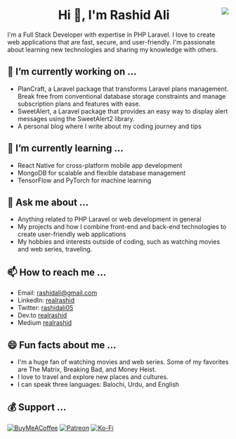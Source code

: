 <h1 align="center">
Hi 👋, I'm Rashid Ali
<img align="right" src="https://visitcount.itsvg.in/api?id=realrashid&icon=0&color=12"/>
</h1>

I'm a Full Stack Developer with expertise in PHP Laravel. 
I love to create web applications that are fast, secure, and user-friendly. 
I'm passionate about learning new technologies and sharing my knowledge with others.

## 🔭 I’m currently working on ...

- PlanCraft, a Laravel package that transforms Laravel plans management. Break free from conventional database storage constraints and manage subscription plans and features with ease.
- SweetAlert, a Laravel package that provides an easy way to display alert messages using the SweetAlert2 library.
- A personal blog where I write about my coding journey and tips

## 🌱 I’m currently learning ...

- React Native for cross-platform mobile app development
- MongoDB for scalable and flexible database management
- TensorFlow and PyTorch for machine learning

## 💬 Ask me about ...

- Anything related to PHP Laravel or web development in general
- My projects and how I combine front-end and back-end technologies to create user-friendly web applications
- My hobbies and interests outside of coding, such as watching movies and web series, traveling.

## 📫 How to reach me ...

- Email: rashidali@gmail.com
- LinkedIn: [realrashid](https://linkedin.com/in/realrashid)
- Twitter: [rashidali05](https://twitter.com/rashidali05)
- Dev.to [realrashid](https://dev.to/realrashid)
- Medium [realrashid](https://medium.com/@realrashid)

## 😄 Fun facts about me ...

- I'm a huge fan of watching movies and web series. Some of my favorites are The Matrix, Breaking Bad, and Money Heist.
- I love to travel and explore new places and cultures.
- I can speak three languages: Balochi, Urdu, and English

## 💰 Support ...

[![BuyMeACoffee](https://img.shields.io/badge/Buy%20Me%20a%20Coffee-ffdd00?style=for-the-badge&logo=buy-me-a-coffee&logoColor=black)](https://buymeacoffee.com/realrashid) [![Patreon](https://img.shields.io/badge/Patreon-F96854?style=for-the-badge&logo=patreon&logoColor=white)](https://patreon.com/realrashid) [![Ko-Fi](https://img.shields.io/badge/Ko--fi-F16061?style=for-the-badge&logo=ko-fi&logoColor=white)](https://ko-fi.com/realrashid) 
